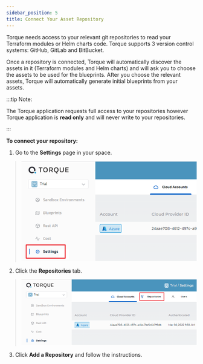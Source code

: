 ```yaml
---
sidebar_position: 5
title: Connect Your Asset Repository
---
```


Torque needs access to your relevant git repositories to read your Terraform modules or Helm charts code.
Torque supports 3 version control systems: GitHub, GitLab and BitBucket.

Once a repository is connected, Torque will automatically discover the assets in it (Terraform modules and Helm charts) and will ask you to choose the assets to be used for the blueprints. After you choose the relevant assets, Torque will automatically generate initial blueprints from your assets.

:::tip Note:

The Torque application requests full access to your repositories however Torque application is **read only** and will never write to your repositories.

:::

**To connect your repository:**

1. Go to the **Settings** page in your space.

  > ![Locale Dropdown](/img/settings.png)
  
2. Click the **Repositories** tab.

  > ![Locale Dropdown](/img/repository.png)

3. Click **Add a Repository** and follow the instructions.